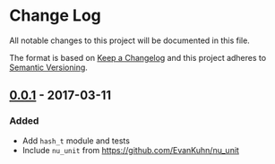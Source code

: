 # Change Log
All notable changes to this project will be documented in this file.

The format is based on [Keep a Changelog](http://keepachangelog.com/)
and this project adheres to [Semantic Versioning](http://semver.org/).

## [0.0.1] - 2017-03-11
### Added
- Add `hash_t` module and tests
- Include `nu_unit` from https://github.com/EvanKuhn/nu_unit

[0.0.1]: https://github.com/EvanKuhn/c-utils/releases/tag/v0.0.1
